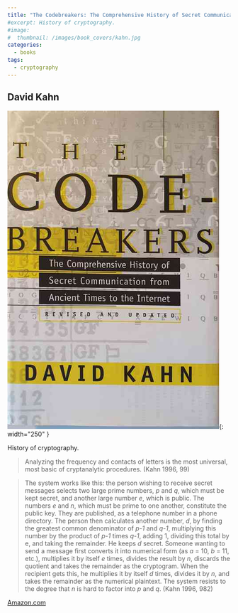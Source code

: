 ```yaml
---
title: "The Codebreakers: The Comprehensive History of Secret Communication from Ancient Times to the Internet"
#excerpt: History of cryptography.
#image:
#  thumbnail: /images/book_covers/kahn.jpg
categories:
  - books
tags:
  - cryptography
---
```



## David Kahn


![alt text](/images/book_covers/kahn.jpg "Title"){: width="250" }

<!--more-->

History of cryptography.

> Analyzing the frequency and contacts of letters is the most universal, most basic of cryptanalytic procedures. (Kahn 1996, 99)


> The system works like this: the person wishing to receive secret messages selects two large prime numbers, *p* and *q*, 
> which must be kept secret, and another large number *e*, which is public. The numbers *e* and *n*, which must be prime
> to one another, constitute the public key. They are published, as a telephone number in a phone directory. The person
> then calculates another number, *d*, by finding the greatest common denominator of *p-1* and *q-1*, multiplying this number
> by the product of *p-1* times *q-1*, adding 1, dividing this total by e, and taking the remainder. He keeps *d* secret. 
> Someone wanting to send a message first converts it into numerical form (as *a* = 10, *b* = 11, etc.),
> multiplies it by itself *e* times, divides the result by *n*, discards the quotient and takes the remainder as the cryptogram.
> When the recipient gets this, he multiplies it by itself *d* times, divides it by *n*, and takes the remainder as 
> the numerical plaintext. The system resists to the degree that *n* is hard to factor into *p* and *q*. (Kahn 1996, 982)


[Amazon.com](https://www.amazon.com/Codebreakers-Comprehensive-History-Communication-Internet/dp/0684831309)




